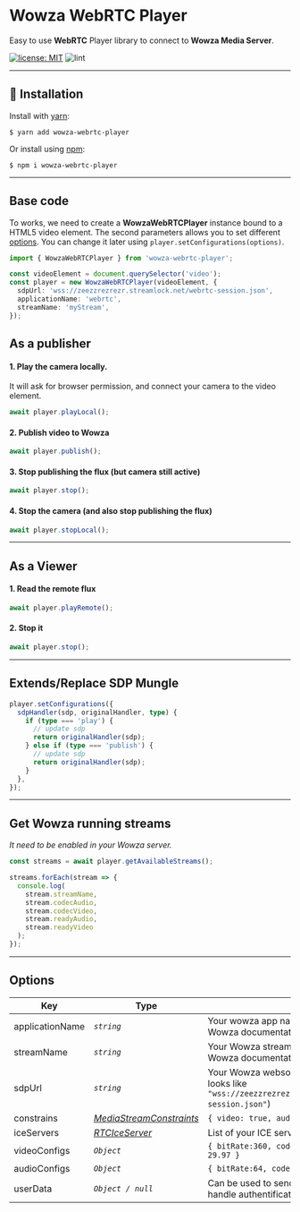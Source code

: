 # Wowza WebRTC Player

Easy to use **WebRTC** Player library to connect to **Wowza Media Server**.

[![license: MIT](https://img.shields.io/badge/license-MIT-brightgreen.svg)](https://opensource.org/licenses/MIT)
![lint](https://github.com/koala-interactive/wowza-webrtc-player/workflows/lint/badge.svg?branch=master)

---

## 🚀 Installation

Install with [yarn](https://yarnpkg.com):

    $ yarn add wowza-webrtc-player

Or install using [npm](https://npmjs.org):

    $ npm i wowza-webrtc-player

---

## Base code

To works, we need to create a **WowzaWebRTCPlayer** instance bound to a HTML5 video element.
The second parameters allows you to set different [options](#Options). You can change it later using `player.setConfigurations(options)`.

```ts
import { WowzaWebRTCPlayer } from 'wowza-webrtc-player';

const videoElement = document.querySelector('video');
const player = new WowzaWebRTCPlayer(videoElement, {
  sdpUrl: 'wss://zeezzrezrezr.streamlock.net/webrtc-session.json',
  applicationName: 'webrtc',
  streamName: 'myStream',
});
```

## As a publisher

#### 1. Play the camera locally.

It will ask for browser permission, and connect your camera to the video element.

```ts
await player.playLocal();
```

#### 2. Publish video to Wowza

```ts
await player.publish();
```

#### 3. Stop publishing the flux (but camera still active)

```ts
await player.stop();
```

#### 4. Stop the camera (and also stop publishing the flux)

```ts
await player.stopLocal();
```

---

## As a Viewer

#### 1. Read the remote flux

```ts
await player.playRemote();
```

#### 2. Stop it

```ts
await player.stop();
```

---

## Extends/Replace SDP Mungle

```ts
player.setConfigurations({
  sdpHandler(sdp, originalHandler, type) {
    if (type === 'play') {
      // update sdp
      return originalHandler(sdp);
    } else if (type === 'publish') {
      // update sdp
      return originalHandler(sdp);
    }
  },
});
```

---

## Get Wowza running streams

_It need to be enabled in your Wowza server._

```ts
const streams = await player.getAvailableStreams();

streams.forEach(stream => {
  console.log(
    stream.streamName,
    stream.codecAudio,
    stream.codecVideo,
    stream.readyAudio,
    stream.readyVideo
  );
});
```

---

## Options

| Key             | Type                                                                                                |                                                                                                                |
| --------------- | --------------------------------------------------------------------------------------------------- | -------------------------------------------------------------------------------------------------------------- |
| applicationName | _`string`_                                                                                          | Your wowza app name (`"live"` or `"webrtc"` in Wowza documentation).                                           |
| streamName      | _`string`_                                                                                          | Your Wowza stream name (`"myStream"` in Wowza documentation)                                                   |
| sdpUrl          | _`string`_                                                                                          | Your Wowza websocket secured url (should looks like `"wss://zeezzrezrezr.streamlock.net/webrtc-session.json"`) |  |
| constrains      | _[MediaStreamConstraints](https://developer.mozilla.org/en-US/docs/Web/API/MediaStreamConstraints)_ | `{ video: true, audio: true }`                                                                                 |
| iceServers      | _[RTCIceServer](https://developer.mozilla.org/en-US/docs/Web/API/RTCIceServer)_                     | List of your ICE server to connect to                                                                          |
| videoConfigs    | _`Object`_                                                                                          | `{ bitRate:360, codec:'VP8', frameRate: 29.97 }`                                                               |
| audioConfigs    | _`Object`_                                                                                          | `{ bitRate:64, codec:'opus' }`                                                                                 |
| userData        | _`Object / null`_                                                                                   | Can be used to send data to Wowza (to handle authentification or other stuffs)                                 |
